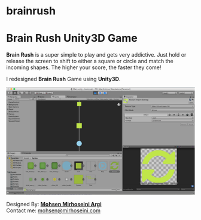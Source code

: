# brainrush
<h1>Brain Rush Unity3D Game</h1>

**Brain Rush** is a super simple to play and gets very addictive. Just hold or release the screen to shift to either a square or circle and match the incoming shapes. The higher your score, the faster they come!

I redesigned **Brain Rush** Game using **Unity3D**.

![alt tag](https://raw.githubusercontent.com/mmirhoseini/brainrush/master/SCREENSHOT.png)

Designed By: <a href="http://www.mirhoseini.com" target="_blank"><b>Mohsen Mirhoseini Argi</b></a><br />
Contact me: mohsen@mirhoseini.com
